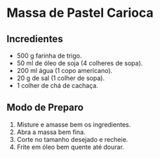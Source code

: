 # Massa de Pastel Carioca

## Incredientes

- 500 g farinha de trigo.
- 50 ml de óleo de soja (4 colheres de sopa).
- 200 ml água (1 copo americano).
- 20 g de sal (1 colher de sopa).
- 1 colher de chá de cachaça.

## Modo de Preparo

1. Misture e amasse bem os ingredientes.
2. Abra a massa bem fina.
3. Corte no tamanho desejado e recheie.
4. Frite em óleo bem quente até dourar.
